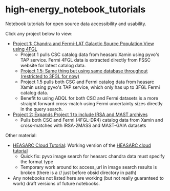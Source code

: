 # high-energy_notebook_tutorials
Notebook tutorials for open source data accessibility and usability. 

Click any project below to view:

- [Project 1: Chandra and Fermi-LAT Galactic Source Population View using 4FGL](heasarc_notebooks/all_sky_galactic_chandra_fermi.md)
  - Project 1 pulls CSC catalog data from heasarc Xamin using pyvo's TAP service. Fermi 4FGL data is extracted directly from FSSC website for latest catalog data.
  - [Project 1.5: Same thing but using same database throughout (restricted to 3FGL for now)](heasarc_notebooks/all_sky_galactic_chandra_fermi_v2.md)
  - Project 1.5 pulls both CSC and Fermi catalog data from heasarc Xamin using pyvo's TAP service, which only has up to 3FGL Fermi catalog data.
  - Benefit to using ADQL for both CSC and Fermi datasets is a more straight forward cross-match using Fermi uncertainty sizes directly in the query search.
- [Project 2: Expands Project 1 to include IRSA and MAST archives](fornax_notebooks/csc-fermi-gaia-2mass_cross-match/cxc-fermi-gaia-2mass_cross-match.md)
  - Pulls both CSC and Fermi (4FGL-DR4) catalog data from Xamin and cross-matches with IRSA-2MASS and MAST-GAIA datasets

Other material:
- [HEASARC Cloud Tutorial](heasarc_notebooks/heasarc_cloud_tutorial.md): Working version of the [HEASARC cloud tutorial](https://heasarc.gsfc.nasa.gov/docs/archive/cloud/heasarc_cloud_tutorial.html)
  - Quick fix: pyvo image search for heasarc chandra data must specify the format type
  - Temporary work around to: access_url in image search results is broken (there is a // just before obsid directory in path)
- Any notebooks not listed here are working (but not really guaranteed to work) draft versions of future notebooks. 
